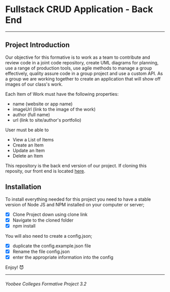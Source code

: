 # Fullstack CRUD Application - Back End
---
## Project Introduction

Our objective for this formative is to work as a team to contribute and review code in a joint code repository, create UML diagrams for planning, use a range of production tools, use agile methods to manage a group effectively, quality assure code in a group project and use a custom API. As a group we are working together to create an application that will show off images of our class's work.

Each Item of Work must have the following properties:

* name (website or app name)
* imageUrl (link to the image of the work)
* author (full name)
* url (link to site/author's portfolio)

User must be able to
* View a List of Items
* Create an Item
* Update an Item
* Delete an Item

This repository is the back end version of our project. If cloning this reposity, our front end is located [here](https://github.com/alexsophiekim/GRUD-Front-End).

## Installation
To install everything needed for this project you need to have a stable version of Node JS and NPM installed on your computer or server;

- [x] Clone Project down using clone link
- [x] Navigate to the cloned folder
- [x] npm install

You will also need to create a config.json;
- [x] duplicate the config.example.json file
- [x] Rename the file config.json
- [x] enter the appropriate information into the config

Enjoy! :smiling_imp:


---
###### *Yoobee Colleges Formative Project 3.2*
